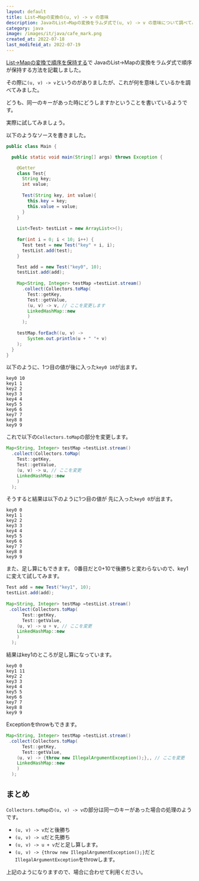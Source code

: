 ```yaml
---
layout: default
title: List→Mapの変換の(u, v) -> v の意味
description: JavaのList→Mapの変換をラムダ式で(u, v) -> v の意味について調べてみました。
category: java
image: /images/it/java/cafe_mark.png
created_at: 2022-07-18
last_modifeid_at: 2022-07-19
---
```


[List→Mapの変換で順序を保持する](/it/java/listToMapSort.html)で
JavaのList→Mapの変換をラムダ式で順序が保持する方法を記載しました。

その際に`(u, v) -> v`というのがありましたが、これが何を意味しているかを調べてみました。

どうも、同一のキーがあった時にどうしますかということを書いているようです。

実際に試してみましょう。

以下のようなソースを書きました。

```Java
public class Main {

  public static void main(String[] args) throws Exception {

    @Getter
    class Test{
      String key;
      int value;
      
      Test(String key, int value){
        this.key = key;
        this.value = value;
      }
    }
    
    List<Test> testList = new ArrayList<>();
    
    for(int i = 0; i < 10; i++) {
      Test test = new Test("key" + i, i);
      testList.add(test);
    }

    Test add = new Test("key0", 10);
    testList.add(add);
    
    Map<String, Integer> testMap =testList.stream()
      .collect(Collectors.toMap(
        Test::getKey,
        Test::getValue,
        (u, v) -> v, // ここを変更します
        LinkedHashMap::new
        )
      );
    
    testMap.forEach((u, v) -> 
        System.out.println(u + " "+ v)
    );  
  }
}
```

以下のように、1つ目の値が後に入った`key0 10`が出ます。

```
key0 10
key1 1
key2 2
key3 3
key4 4
key5 5
key6 6
key7 7
key8 8
key9 9
```

これで以下の`Collectors.toMap`の部分を変更します。

```Java
Map<String, Integer> testMap =testList.stream()
  .collect(Collectors.toMap(
    Test::getKey,
    Test::getValue,
    (u, v) -> u, // ここを変更
    LinkedHashMap::new 
    )
  );
```

そうすると結果は以下のように1つ目の値が
先に入った`key0 0`が出ます。

```
key0 0
key1 1
key2 2
key3 3
key4 4
key5 5
key6 6
key7 7
key8 8
key9 9
```

また、足し算にもできます。
0番目だと0+10で後勝ちと変わらないので、key1に変えて試してみます。

```Java
Test add = new Test("key1", 10);
testList.add(add);
	    
Map<String, Integer> testMap =testList.stream()
 .collect(Collectors.toMap(
	  Test::getKey,
	  Test::getValue,
    (u, v) -> u + v, // ここを変更
    LinkedHashMap::new
    )
  );
```

結果はkey1のところが足し算になっています。
```
key0 0
key1 11
key2 2
key3 3
key4 4
key5 5
key6 6
key7 7
key8 8
key9 9
```

Exceptionをthrowもできます。

```Java
Map<String, Integer> testMap =testList.stream()
 .collect(Collectors.toMap(
	  Test::getKey,
	  Test::getValue,
    (u, v) -> {throw new IllegalArgumentException();},, // ここを変更
    LinkedHashMap::new
    )
  );
```

## まとめ

`Collectors.toMap`の`(u, v) -> v`の部分は同一のキーがあった場合の処理のようです。

- `(u, v) -> v`だと後勝ち
- `(u, v) -> u`だと先勝ち
- `(u, v) -> u + v`だと足し算します。
- `(u, v) -> {throw new IllegalArgumentException();}`だと`IllegalArgumentException`をthrowします。

上記のようになりますので、場合に合わせて利用ください。